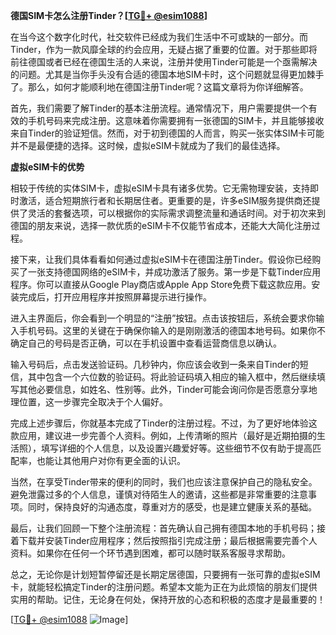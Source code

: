 **德国SIM卡怎么注册Tinder？[[TG💪+ @esim1088](https://t.me/s/esim1088)]**

在当今这个数字化时代，社交软件已经成为我们生活中不可或缺的一部分。而Tinder，作为一款风靡全球的约会应用，无疑占据了重要的位置。对于那些即将前往德国或者已经在德国生活的人来说，注册并使用Tinder可能是一个亟需解决的问题。尤其是当你手头没有合适的德国本地SIM卡时，这个问题就显得更加棘手了。那么，如何才能顺利地在德国注册Tinder呢？这篇文章将为你详细解答。

首先，我们需要了解Tinder的基本注册流程。通常情况下，用户需要提供一个有效的手机号码来完成注册。这意味着你需要拥有一张德国的SIM卡，并且能够接收来自Tinder的验证短信。然而，对于初到德国的人而言，购买一张实体SIM卡可能并不是最便捷的选择。这时候，虚拟eSIM卡就成为了我们的最佳选择。

**虚拟eSIM卡的优势**

相较于传统的实体SIM卡，虚拟eSIM卡具有诸多优势。它无需物理安装，支持即时激活，适合短期旅行者和长期居住者。更重要的是，许多eSIM服务提供商还提供了灵活的套餐选项，可以根据你的实际需求调整流量和通话时间。对于初次来到德国的朋友来说，选择一款优质的eSIM卡不仅能节省成本，还能大大简化注册过程。

接下来，让我们具体看看如何通过虚拟eSIM卡在德国注册Tinder。假设你已经购买了一张支持德国网络的eSIM卡，并成功激活了服务。第一步是下载Tinder应用程序。你可以直接从Google Play商店或Apple App Store免费下载这款应用。安装完成后，打开应用程序并按照屏幕提示进行操作。

进入主界面后，你会看到一个明显的“注册”按钮。点击该按钮后，系统会要求你输入手机号码。这里的关键在于确保你输入的是刚刚激活的德国本地号码。如果你不确定自己的号码是否正确，可以在手机设置中查看运营商信息以确认。

输入号码后，点击发送验证码。几秒钟内，你应该会收到一条来自Tinder的短信，其中包含一个六位数的验证码。将此验证码填入相应的输入框中，然后继续填写其他必要信息，如姓名、性别等。此外，Tinder可能会询问你是否愿意分享地理位置，这一步骤完全取决于个人偏好。

完成上述步骤后，你就基本完成了Tinder的注册过程。不过，为了更好地体验这款应用，建议进一步完善个人资料。例如，上传清晰的照片（最好是近期拍摄的生活照），填写详细的个人信息，以及设置兴趣爱好等。这些细节不仅有助于提高匹配率，也能让其他用户对你有更全面的认识。

当然，在享受Tinder带来的便利的同时，我们也应该注意保护自己的隐私安全。避免泄露过多的个人信息，谨慎对待陌生人的邀请，这些都是非常重要的注意事项。同时，保持良好的沟通态度，尊重对方的感受，也是建立健康关系的基础。

最后，让我们回顾一下整个注册流程：首先确认自己拥有德国本地的手机号码；接着下载并安装Tinder应用程序；然后按照指引完成注册；最后根据需要完善个人资料。如果你在任何一个环节遇到困难，都可以随时联系客服寻求帮助。

总之，无论你是计划短暂停留还是长期定居德国，只要拥有一张可靠的虚拟eSIM卡，就能轻松搞定Tinder的注册问题。希望本文能为正在为此烦恼的朋友们提供实用的帮助。记住，无论身在何处，保持开放的心态和积极的态度才是最重要的！

[[TG💪+ @esim1088](https://t.me/s/esim1088) ![Image](https://i.postimg.cc/4NQfJmqS/Snipaste-2025-05-13-00-14-12.png)]